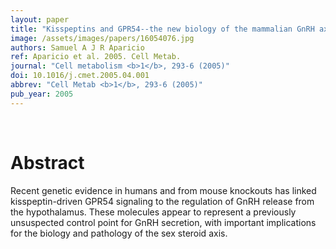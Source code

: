 ```yaml
---
layout: paper
title: "Kisspeptins and GPR54--the new biology of the mammalian GnRH axis."
image: /assets/images/papers/16054076.jpg
authors: Samuel A J R Aparicio
ref: Aparicio et al. 2005. Cell Metab.
journal: "Cell metabolism <b>1</b>, 293-6 (2005)"
doi: 10.1016/j.cmet.2005.04.001
abbrev: "Cell Metab <b>1</b>, 293-6 (2005)"
pub_year: 2005
---
```


<br />
<div data-badge-popover="right" data-badge-type="donut" data-pmid="16054076" data-hide-no-mentions="true" class="altmetric-embed"></div>

# Abstract

Recent genetic evidence in humans and from mouse knockouts has linked kisspeptin-driven GPR54 signaling to the regulation of GnRH release from the hypothalamus. These molecules appear to represent a previously unsuspected control point for GnRH secretion, with important implications for the biology and pathology of the sex steroid axis.

